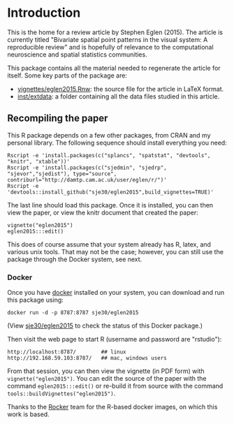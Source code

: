 # Introduction

This is the home for a review article by Stephen Eglen (2015).  The
article is currently titled "Bivariate spatial point patterns in the
visual system: A reproducible review" and is hopefully of relevance to
the computational neuroscience and spatial statistics communities.

This package contains all the material needed to regenerate the
article for itself.  Some key parts of the package are:

* [vignettes/eglen2015.Rnw](vignettes/eglen2015.Rnw): the source file
  for the article in LaTeX format.
* [inst/extdata](inst/extdata): a folder containing all the data files
studied in this article.



## Recompiling the paper

This R package depends on a few other packages, from CRAN and my
personal library.  The following sequence should install everything
you need:

    Rscript -e 'install.packages(c("splancs", "spatstat", "devtools", "knitr", "xtable"))'
    Rscript -e 'install.packages(c("sjedmin", "sjedrp", "sjevor","sjedist"), type="source", contriburl="http://damtp.cam.ac.uk/user/eglen/r/")'
    Rscript -e 'devtools::install_github("sje30/eglen2015",build_vignettes=TRUE)'
The last line should load this package.  Once it is installed, you can
then view the paper, or view the knitr document that created the paper:

    vignette("eglen2015")
	eglen2015:::edit()
	
This does of course assume that your system already has R, latex, and
various unix tools.  That may not be the case; however, you can still
use the package through the Docker system, see next.



### Docker

Once you have [docker](http://docker.com) installed on your system,
you can download and run this package using:

    docker run -d -p 8787:8787 sje30/eglen2015

(View [sje30/eglen2015](https://registry.hub.docker.com/u/sje30/eglen2015/)
to check the status of this Docker package.)

Then visit the web page to start R (username and password are "rstudio"):

    http://localhost:8787/        ## linux
    http://192.168.59.103:8787/   ## mac, windows users

From that session, you can then view the vignette (in PDF form) with
`vignette("eglen2015")`.  You can edit the source of the paper with
the command `eglen2015:::edit()` or re-build it from source with the
command `tools::buildVignettes("eglen2015")`.

Thanks to the [Rocker](https://github.com/rocker-org) team for the
R-based docker images, on which this work is based.



